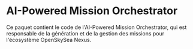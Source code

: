 # AI-Powered Mission Orchestrator

Ce paquet contient le code de l'AI-Powered Mission Orchestrator, qui est responsable de la génération et de la gestion des missions pour l'écosystème OpenSkySea Nexus.
